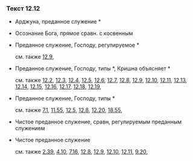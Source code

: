 ### Текст 12.12
	
- Арджуна, преданное служение \*

	
- Осознание Бога, прямое сравн. с косвенным

	
- Преданное служение, Господу, регулируемое \*

	см. также  [12.9](../12/1209.md), 
	
- Преданное служение, Господу, типы \*, Кришна объясняет \*

	см. также  [12.2](../12/1202.md),  [12.3](../12/1203.md),  [12.4](../12/1204.md),  [12.5](../12/1205.md),  [12.6](../12/1206.md),  [12.7](../12/1207.md),  [12.8](../12/1208.md),  [12.9](../12/1209.md),  [12.10](../12/1210.md),  [12.11](../12/1211.md),  [12.13](../12/1213.md),  [12.14](../12/1214.md),  [12.15](../12/1215.md),  [12.16](../12/1216.md),  [12.17](../12/1217.md),  [12.18](../12/1218.md),  [12.19](../12/1219.md), 
	
- Преданное служение, Господу, типы \*

	см. также  [7.1](../07/0701.md),  [11.55](../11/1155.md),  [12.5](../12/1205.md),  [12.8](../12/1208.md),  [12.20](../12/1220.md),  [18.55](../18/1855.md), 
	
- Чистое преданное служение, сравн, регулируемым преданным служением

	
- Чистое преданное служение

	см. также  [2.39](../02/0239.md),  [4.10](../04/0410.md),  [7.16](../07/0716.md),  [12.8](../12/1208.md),  [12.9](../12/1209.md),  [12.10](../12/1210.md),  [12.11](../12/1211.md),  [9.20](../09/0920.md), 
